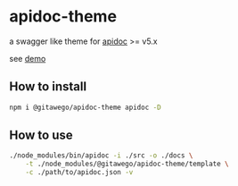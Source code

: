 # apidoc-theme

a swagger like theme for [apidoc](https://github.com/apidoc/apidoc) >= v5.x

see [demo](https://gitawego.github.io/apidoc-theme/)

## How to install

```bash
npm i @gitawego/apidoc-theme apidoc -D

```

## How to use

```bash
./node_modules/bin/apidoc -i ./src -o ./docs \
    -t ./node_modules/@gitawego/apidoc-theme/template \
    -c ./path/to/apidoc.json -v
```